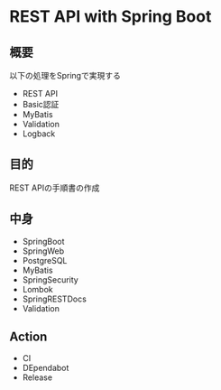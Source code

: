 # REST API with Spring Boot

## 概要
 以下の処理をSpringで実現する
 - REST API
 - Basic認証
 - MyBatis
 - Validation
 - Logback

## 目的
 REST APIの手順書の作成

## 中身
 - SpringBoot
 - SpringWeb
 - PostgreSQL
 - MyBatis
 - SpringSecurity
 - Lombok
 - SpringRESTDocs
 - Validation

## Action
 - CI
 - DEpendabot
 - Release
